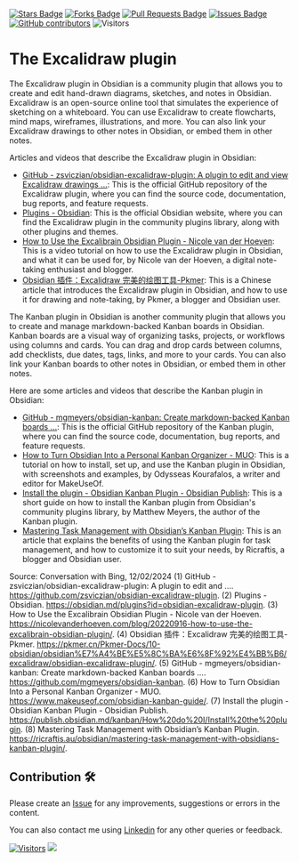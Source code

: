 <a href="https://github.com/drshahizan/obsidian/stargazers"><img src="https://img.shields.io/github/stars/drshahizan/obsidian" alt="Stars Badge"/></a>
<a href="https://github.com/drshahizan/obsidian/network/members"><img src="https://img.shields.io/github/forks/drshahizan/obsidian" alt="Forks Badge"/></a>
<a href="https://github.com/drshahizan/obsidian/pulls"><img src="https://img.shields.io/github/issues-pr/drshahizan/obsidian" alt="Pull Requests Badge"/></a>
<a href="https://github.com/drshahizan/obsidian"><img src="https://img.shields.io/github/issues/drshahizan/obsidian" alt="Issues Badge"/></a>
<a href="https://github.com/drshahizan/obsidian/graphs/contributors"><img alt="GitHub contributors" src="https://img.shields.io/github/contributors/drshahizan/obsidian?color=2b9348"></a>
![Visitors](https://api.visitorbadge.io/api/visitors?path=https%3A%2F%2Fgithub.com%2Fdrshahizan%2obsidian&labelColor=%23d9e3f0&countColor=%23697689&style=flat)

# The Excalidraw plugin

The Excalidraw plugin in Obsidian is a community plugin that allows you to create and edit hand-drawn diagrams, sketches, and notes in Obsidian. Excalidraw is an open-source online tool that simulates the experience of sketching on a whiteboard. You can use Excalidraw to create flowcharts, mind maps, wireframes, illustrations, and more. You can also link your Excalidraw drawings to other notes in Obsidian, or embed them in other notes.

Articles and videos that describe the Excalidraw plugin in Obsidian:

- [GitHub - zsviczian/obsidian-excalidraw-plugin: A plugin to edit and view Excalidraw drawings ...](^1^): This is the official GitHub repository of the Excalidraw plugin, where you can find the source code, documentation, bug reports, and feature requests.
- [Plugins - Obsidian](^2^): This is the official Obsidian website, where you can find the Excalidraw plugin in the community plugins library, along with other plugins and themes.
- [How to Use the Excalibrain Obsidian Plugin - Nicole van der Hoeven](^3^): This is a video tutorial on how to use the Excalidraw plugin in Obsidian, and what it can be used for, by Nicole van der Hoeven, a digital note-taking enthusiast and blogger.
- [Obsidian 插件：Excalidraw 完美的绘图工具-Pkmer](^4^): This is a Chinese article that introduces the Excalidraw plugin in Obsidian, and how to use it for drawing and note-taking, by Pkmer, a blogger and Obsidian user.

The Kanban plugin in Obsidian is another community plugin that allows you to create and manage markdown-backed Kanban boards in Obsidian. Kanban boards are a visual way of organizing tasks, projects, or workflows using columns and cards. You can drag and drop cards between columns, add checklists, due dates, tags, links, and more to your cards. You can also link your Kanban boards to other notes in Obsidian, or embed them in other notes.

Here are some articles and videos that describe the Kanban plugin in Obsidian:

- [GitHub - mgmeyers/obsidian-kanban: Create markdown-backed Kanban boards ...](^5^): This is the official GitHub repository of the Kanban plugin, where you can find the source code, documentation, bug reports, and feature requests.
- [How to Turn Obsidian Into a Personal Kanban Organizer - MUO](^6^): This is a tutorial on how to install, set up, and use the Kanban plugin in Obsidian, with screenshots and examples, by Odysseas Kourafalos, a writer and editor for MakeUseOf.
- [Install the plugin - Obsidian Kanban Plugin - Obsidian Publish](^7^): This is a short guide on how to install the Kanban plugin from Obsidian's community plugins library, by Matthew Meyers, the author of the Kanban plugin.
- [Mastering Task Management with Obsidian’s Kanban Plugin](^8^): This is an article that explains the benefits of using the Kanban plugin for task management, and how to customize it to suit your needs, by Ricraftis, a blogger and Obsidian user.

Source: Conversation with Bing, 12/02/2024
(1) GitHub - zsviczian/obsidian-excalidraw-plugin: A plugin to edit and .... https://github.com/zsviczian/obsidian-excalidraw-plugin.
(2) Plugins - Obsidian. https://obsidian.md/plugins?id=obsidian-excalidraw-plugin.
(3) How to Use the Excalibrain Obsidian Plugin - Nicole van der Hoeven. https://nicolevanderhoeven.com/blog/20220916-how-to-use-the-excalibrain-obsidian-plugin/.
(4) Obsidian 插件：Excalidraw 完美的绘图工具-Pkmer. https://pkmer.cn/Pkmer-Docs/10-obsidian/obsidian%E7%A4%BE%E5%8C%BA%E6%8F%92%E4%BB%B6/excalidraw/obsidian-excalidraw-plugin/.
(5) GitHub - mgmeyers/obsidian-kanban: Create markdown-backed Kanban boards .... https://github.com/mgmeyers/obsidian-kanban.
(6) How to Turn Obsidian Into a Personal Kanban Organizer - MUO. https://www.makeuseof.com/obsidian-kanban-guide/.
(7) Install the plugin - Obsidian Kanban Plugin - Obsidian Publish. https://publish.obsidian.md/kanban/How%20do%20I/Install%20the%20plugin.
(8) Mastering Task Management with Obsidian’s Kanban Plugin. https://ricraftis.au/obsidian/mastering-task-management-with-obsidians-kanban-plugin/.

## Contribution 🛠️
Please create an [Issue](https://github.com/drshahizan/obsidian/issues) for any improvements, suggestions or errors in the content.

You can also contact me using [Linkedin](https://www.linkedin.com/in/drshahizan/) for any other queries or feedback.

[![Visitors](https://api.visitorbadge.io/api/visitors?path=https%3A%2F%2Fgithub.com%2Fdrshahizan&labelColor=%23697689&countColor=%23555555&style=plastic)](https://visitorbadge.io/status?path=https%3A%2F%2Fgithub.com%2Fdrshahizan)
![](https://hit.yhype.me/github/profile?user_id=81284918)


